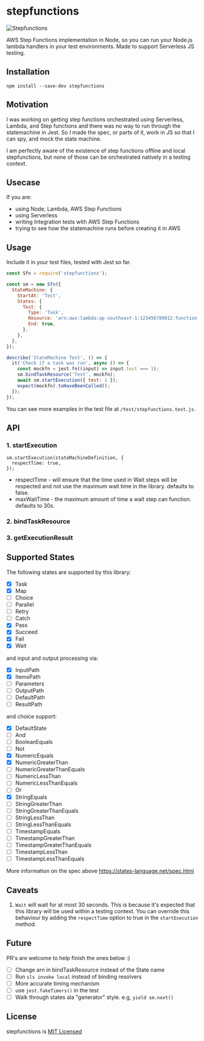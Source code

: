 # stepfunctions

![Stepfunctions](https://github.com/jamoy/stepfunctions/workflows/Stepfunctions/badge.svg)

AWS Step Functions implementation in Node, so you can run your Node.js lambda handlers in your test environments. Made to support Serverless JS testing.

## Installation

```
npm install --save-dev stepfunctions
```

## Motivation

I was working on getting step functions orchestrated using Serverless, Lambda, and Step functions and there was no way to run through the statemachine in Jest. So I made the spec, or parts of it, work in JS so that I can spy, and mock the state machine.

I am perfectly aware of the existence of step functions offline and local stepfunctions, but none of those can be orchestrated natively in a testing context.

## Usecase

If you are:

- using Node, Lambda, AWS Step Functions
- using Serverless
- writing Integration tests with AWS Step Functions
- trying to see how the statemachine runs before creating it in AWS

## Usage

Include it in your test files, tested with Jest so far.

```js
const Sfn = require('stepfunctions');

const sm = new Sfn({
  StateMachine: {
    StartAt: 'Test',
    States: {
      Test: {
        Type: 'Task',
        Resource: 'arn:aws:lambda:ap-southeast-1:123456789012:function:test',
        End: true,
      },
    },
  },
});

describe('StateMachine Test', () => {
  it('Check if a task was run', async () => {
    const mockfn = jest.fn((input) => input.test === 1);
    sm.bindTaskResource('Test', mockfn);
    await sm.startExecution({ test: 1 });
    expect(mockfn).toHaveBeenCalled();
  });
});
```

You can see more examples in the test file at `/test/stepfunctions.test.js`.

## API

### 1. startExecution

```
sm.startExecution(stateMachineDefinition, {
  respectTime: true,
});
```

- respectTime - will ensure that the time used in Wait steps will be respected and not use the maximum
  wait time in the library. defaults to false.
- maxWaitTime - the maximum amount of time a wait step can function. defaults to 30s.

### 2. bindTaskResource

### 3. getExecutionResult

## Supported States

The following states are supported by this library:

- [x] Task
- [x] Map
- [ ] Choice
- [ ] Parallel
- [ ] Retry
- [ ] Catch
- [x] Pass
- [x] Succeed
- [x] Fail
- [x] Wait

and input and output processing via:

- [x] InputPath
- [x] ItemsPath
- [ ] Parameters
- [ ] OutputPath
- [ ] DefaultPath
- [ ] ResultPath

and choice support:

- [x] DefaultState
- [ ] And
- [ ] BooleanEquals
- [ ] Not
- [x] NumericEquals
- [x] NumericGreaterThan
- [ ] NumericGreaterThanEquals
- [ ] NumericLessThan
- [ ] NumericLessThanEquals
- [ ] Or
- [x] StringEquals
- [ ] StringGreaterThan
- [ ] StringGreaterThanEquals
- [ ] StringLessThan
- [ ] StringLessThanEquals
- [ ] TimestampEquals
- [ ] TimestampGreaterThan
- [ ] TimestampGreaterThanEquals
- [ ] TimestampLessThan
- [ ] TimestampLessThanEquals

More information on the spec above https://states-language.net/spec.html

## Caveats

1. `Wait` will wait for at most 30 seconds. This is because it's expected that this library
   will be used within a testing context. You can override this behaviour by adding the `respectTime` option to true in the `startExecution` method.

## Future

PR's are welcome to help finish the ones below :)

- [ ] Change arn in bindTaskResource instead of the State name
- [ ] Run `sls invoke local` instead of binding resolvers
- [ ] More accurate timing mechanism
- [ ] use `jest.fakeTimers()` in the test
- [ ] Walk through states ala "generator" style. e.g, `yield sm.next()`

## License

stepfunctions is [MIT Licensed](LICENSE)
